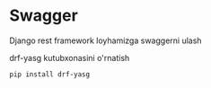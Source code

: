 # Swagger
Django rest framework loyhamizga swaggerni ulash

drf-yasg kutubxonasini o'rnatish
```
pip install drf-yasg
```

